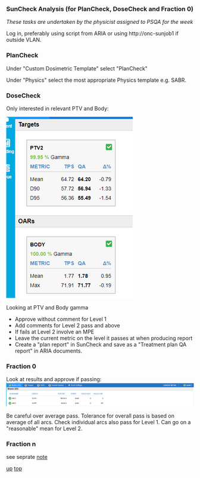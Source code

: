 ### SunCheck Analysis (for PlanCheck, DoseCheck and Fraction 0)
_These tasks are undertaken by the physicist assigned to PSQA for the week_

Log in, preferably using script from ARIA or using http://onc-sunjob1 if outside VLAN.

### PlanCheck

Under "Custom Dosimetric Template" select "PlanCheck"

Under "Physics" select the most appropriate Physics template e.g. SABR.

### DoseCheck

Only interested in relevant PTV and Body:

![Dosecheck criteria](../images/plancheck_targets.png)


Looking at PTV and Body gamma
- Approve without comment for Level 1
- Add comments for Level 2 pass and above
- If fails at Level 2 involve an MPE
- Leave the current metric on the level it passes at when producing report
- Create a "plan report" in SunCheck and save as a "Treatment plan QA report" in ARIA documents.

### Fraction 0

Look at results and approve if passing:
![F0 beams](../images/f0_beams.png)

Be careful over average pass. Tolerance for overall pass is based on average of all arcs. Check individual arcs also pass for Level 1. Can go on a "reasonable" mean for Level 2.


### Fraction n
see seprate [note](./fraction_n_analysis.md)


[up](README.md)
[top](../README.md)
